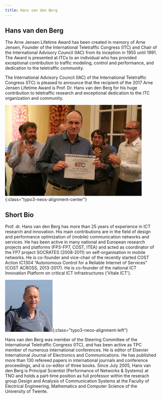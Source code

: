 ```yaml
---
title: Hans van den Berg
---
```


## Hans van den Berg

The Arne Jensen Lifetime Award has been created in memory of Arne Jensen, Founder of the International Teletraffic Congress (ITC) and Chair of the International Advisory Council (IAC) from its inception in 1955 until 1991. The Award is presented at ITCs to an individual who has provided exceptional contribution to traffic modeling, control and performance, and dedication to the teletraffic community.

The International Advisory Council (IAC) of the International Teletraffic Congress (ITC) is pleased to announce that the recipient of the 2017 Arne Jensen Lifetime Award is Prof. Dr. Hans van den Berg for his huge contribution to teletraffic research and exceptional dedication to the ITC organization and community.


![](/assets/Persistent/hansVanDenBerg-449x299.jpg){:class="typo3-neos-alignment-center"}

## **Short Bio**

Prof. dr. Hans van den Berg has more than 25 years of experience in ICT research and innovation. His main contributions are in the field of design and performance optimization of (mobile) communication networks and services. He has been active in many national and European research projects and platforms (FP3-FP7, COST, ITEA) and acted as coordinator of the FP7 project SOCRATES (2008-2011) on self-organisation in mobile networks. He is co-founder and vice-chair of the recently started COST Action IC1304 “Autonomous Control for a Reliable Internet of Services” (COST ACROSS, 2013-2017). He is co-founder of the national ICT Innovation Platform on critical ICT infrastructures (‘Vitale ICT’).


![](/assets/Persistent/hvdb-156x171.jpg){:class="typo3-neos-alignment-left"}

Hans van den Berg was member of the Steering Committee of the International Teletraffic Congress (ITC), and has been active as TPC member of numerous international conferences. He is editor of Elsevier International Journal of Electronics and Communications. He has published more than 130 refereed papers in international journals and conference proceedings, and is co-editor of three books. Since July 2005, Hans van den Berg is Principal Scientist (Performance of Networks & Systems) at TNO and holds a part-time position as full professor within the reserach group Design and Analysis of Communication Systems at the Faculty of Electrical Engineering, Mathematics and Computer Science of the University of Twente.